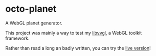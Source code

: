 # octo-planet
A WebGL planet generator.

This project was mainly a way to test my [libvvgl](https://github.com/Aracthor/libvvgl), a WebGL toolkit framework.

Rather than read a long an badly written, you can try the [live version](http://aracthor.github.io/octo-planet/)!
